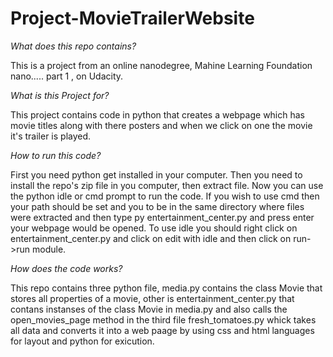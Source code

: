 # Project-MovieTrailerWebsite

*What does this repo contains?*

This is a project from an online nanodegree, Mahine Learning Foundation nano..... part 1 , on Udacity.

*What is this Project for?*

This project contains code in python that creates a webpage which has movie titles along with there posters and when we click on one the movie it's trailer is played.

*How to run this code?*

First you need python get installed in your computer.
Then you need to install the repo's zip file in you computer, then extract file.
Now you can use the python idle or cmd prompt to run the code.
If you wish to use cmd then your path should be set and you to be in the same directory where files were extracted and then type py entertainment_center.py and press enter your webpage would be opened.
To use idle you should right click on entertainment_center.py and click on edit with idle and then click on run->run module.

*How does the code works?*

This repo contains three python file, media.py contains the class Movie that stores all properties of a movie, other is entertainment_center.py that contans instanses of the class Movie in media.py and also calls the open_movies_page method in the third file fresh_tomatoes.py whick takes all data and converts it into a web paage by using css and html languages for layout and python for exicution.
